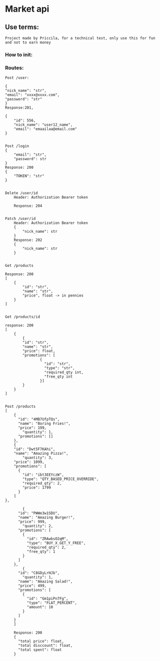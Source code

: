 # Market api

## Use terms:

    Project made by Priccila, for a technical test, only use this for fun and not to earn money

### How to init:

### Routes:

    Post /user:

    {
    "nick_name": "str",
    "email": "xxxx@xxxx.com",
    "password": "str"
    }
    Response:201,

    {
        "id": 556,
        "nick_name": "user12_name",
        "email": "emaailaa@email.com"
    }


    Post /login
    {
        "email": "str",
        "password": str
    }
    Response: 200
    {
        "TOKEN": "str"
    }


    Delete /user/id
        Header: Authorization Bearer token

        Response: 204


    Patch /user/id
        Header: Authorization Bearer token
        {
            "nick_name": str
        }
        Response: 202
        {
            "nick_name": str
        }


    Get /products

    Response: 200
    [
        {
            "id": "str",
            "name": "str",
            "price", float -> in pennies
        }
    ]


    Get /products/id

    response: 200
    [
        {
            {
            "id": "str",
            "name": "str",
            "price": float,
            "promotions": [
                    {
                      "id": "str",
                      "type": "str",
                      "required_qty int,
                      "free_qty int
                    }]
            }
        }
    ]


    Post /products
    [
        {
          "id": "4MB7UfpTQs",
          "name": "Boring Fries!",
          "price": 199,
        	"quantity": 1,
          "promotions": []
        },
    	{
        "id": "Dwt5F7KAhi",
        "name": "Amazing Pizza!",
        	"quantity": 3,
        "price": 1099,
        "promotions": [
          {
            "id": "ibt3EEYczW",
            "type": "QTY_BASED_PRICE_OVERRIDE",
            "required_qty": 2,
            "price": 1799
          }
        ]
    },

        	{
          "id": "PWWe3w1SDU",
          "name": "Amazing Burger!",
          "price": 999,
        	"quantity": 2,
          "promotions": [
            {
              "id": "ZRAwbsO2qM",
              "type": "BUY_X_GET_Y_FREE",
              "required_qty": 2,
              "free_qty": 1
            }
          ]
        },
        	{
          "id": "C8GDyLrHJb",
        	"quantity": 1,
          "name": "Amazing Salad!",
          "price": 499,
          "promotions": [
            {
              "id": "Gm1piPn7Fg",
              "type": "FLAT_PERCENT",
              "amount": 10
            }
          ]
        }
        ]

        Response: 200
        {
          "total price": float,
          "total disccount": float,
          "total spent": float
        }
